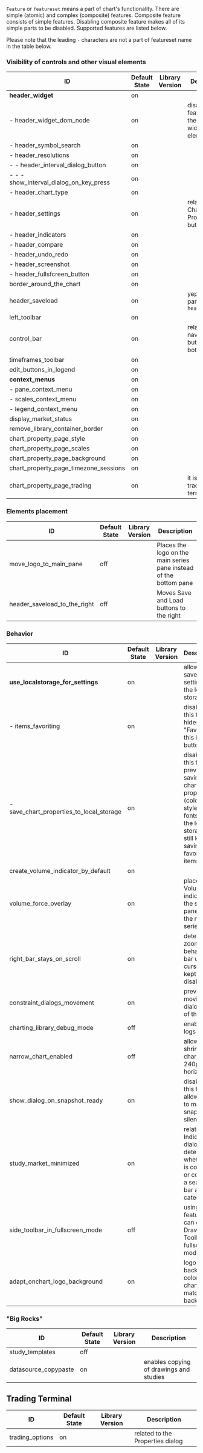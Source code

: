 `Feature` or `featureset` means a part of chart's functionality. There are simple (atomic) and complex (composite) features. Composite feature consists of simple features. Disabling composite feature makes all of its simple parts to be disabled. Supported features are listed below.

Please note that the leading `-` characters are not a part of featureset name in the table below.

### Visibility of controls and other visual elements

| ID                                      | Default State | Library Version | Description                                                |
|-----------------------------------------|---------------|-----------------|-------------|
| **header_widget**                       | on            |                 |                                                            |
| - header_widget_dom_node                | on            |                 | disabling this feature hides the header widget DOM element |
| - header_symbol_search                  | on            |                 |                                                            |
| - header_resolutions                    | on            |                 |                                                            |
| - - header_interval_dialog_button       | on            |                 |                                                            |
| - - - show_interval_dialog_on_key_press | on            |                 |                                                            |
| - header_chart_type                     | on            |                 |                                                            |
| - header_settings                       | on            |                 | relates to Chart Properties button                         |
| - header_indicators                     | on            |                 |                                                            |
| - header_compare                        | on            |                 |                                                            |
| - header_undo_redo                      | on            |                 |                                                            |
| - header_screenshot                     | on            |                 |                                                            |
| - header_fullsfcreen_button             | on            |                 |                                                            |
| border_around_the_chart                 | on            |                 |                                                            |
| header_saveload                         | on            |                 | yep, it's not a part of `header_widget`                    |
| left_toolbar                            | on            |                 |                                                            |
| control_bar                             | on            |                 | relates to the navigation buttons at the bottom            |
| timeframes_toolbar                      | on            |                 |                                                            |
| edit_buttons_in_legend                  | on            |                 |                                                            |
| **context_menus**                       | on            |                 |                                                            |
| - pane_context_menu                     | on            |                 |                                                            |
| - scales_context_menu                   | on            |                 |                                                            |
| - legend_context_menu                   | on            |                 |                                                            |
| display_market_status                   | on            |                 |                                                            |
| remove_library_container_border         | on            |                 |                                           |
| chart_property_page_style               | on            |                 |                                           |
| chart_property_page_scales              | on            |                 |                                           |
| chart_property_page_background          | on            |                 |                                           |
| chart_property_page_timezone_sessions   | on            |                 |                                           |
| chart_property_page_trading             | on            |                 | it is for trading terminal only           |

### Elements placement

| ID                           | Default State | Library Version | Description                                                        |
|------------------------------|---------------|-----------------|--------------------------------------------------------------------|
| move_logo_to_main_pane       | off           |                 | Places the logo on the main series pane instead of the bottom pane |
| header_saveload_to_the_right | off           |                 | Moves Save and Load buttons to the right                           |

### Behavior

| ID	| Default State	| Library Version | Description
|-------|---------------|-----------------|------------
| **use_localstorage_for_settings**	| on	|                 | allows to save user settings to the local storage
| - items_favoriting	| on	|                 | disabling this feature hides all "Favorite this item" buttons
| - save_chart_properties_to_local_storage	| on	|                 | disabling this feature prevents saving of chart properties (colors, styles, fonts) to the local storage, but still keeps saving of favorite items
| create_volume_indicator_by_default	| on	|                 | 
| volume_force_overlay	| on	|                 | places Volume indicator on the same pane with the main series
| right_bar_stays_on_scroll	| on	|                 | determines zoom behavior: bar under cursor is kept if disabled
| constraint_dialogs_movement	| on	|                 | prevents moving dialogs out of the chart
| charting_library_debug_mode	| off	|                 | enables logs
| narrow_chart_enabled	| off	|                 | allows to shrink the chart up to 240px horizontally
| show_dialog_on_snapshot_ready	| on	|                 | disabling this feature allows you to make a snapshot silently
| study_market_minimized	| on	|                 | relates to Indicators dialog, determines whether it is compact or contains a search bar and categories
| side_toolbar_in_fullscreen_mode	| off	|                 | using this feature you can enable Drawings Toolbar in fullscreen mode
| adapt_onchart_logo_background	| on	|                 | logo background color is changed to match the background

### "Big Rocks"

| ID	| Default State	| Library Version | Description
|-------|---------------|-----------------|------------
| study_templates | off | |
| datasource_copypaste | on | | enables copying of drawings and studies


## Trading Terminal

| ID	| Default State	| Library Version | Description
|-------|---------------|-----------------|------------
| trading_options | on | | related to the Properties dialog